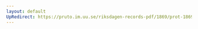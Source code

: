 ```yaml
---
layout: default
UpRedirect: https://pruto.im.uu.se/riksdagen-records-pdf/1869/prot-1869--fk--430.pdf
---
```

